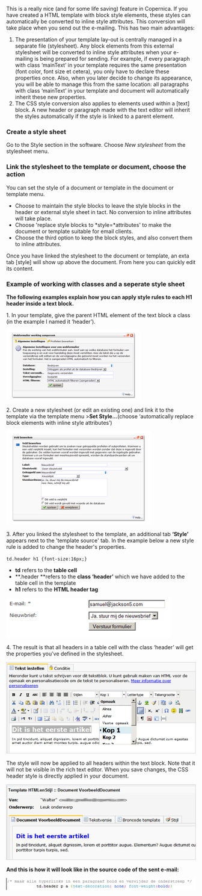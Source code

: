 This is a really nice (and for some life saving) feature in Copernica.
If you have created a HTML template with block style elements, these
styles can automatically be converted to inline style attributes. This
conversion will take place when you send out the e-mailing. This has two
main advantages:

1.  The presentation of your template lay-out is centrally managed in a
    separate file (stylesheet). Any block elements from this external
    stylesheet will be converted to inline style attributes when your
    e-mailing is being prepared for sending.
     For example, if every paragraph with class ‘mainText’ in your
    template requires the same presentation (font color, font size et
    cetera), you only have to declare these properties once. Also, when
    you later decide to change its appearance, you will be able to
    manage this from the same location: all paragraphs with class
    ‘mainText’ in your template and document will automatically inherit
    these new properties.
2.  The CSS style conversion also applies to elements used within a
    [text] block. A new header or paragraph made with the text editor
    will inherit the styles automatically if the style is linked to a
    parent element.

### Create a style sheet

Go to the Style section in the software. Choose *New stylesheet* from
the stylesheet menu.

### Link the stylesheet to the template or document, choose the action

You can set the style of a document or template in the document or
template menu.

-   Choose to maintain the style blocks to leave the style blocks in the
    header or external style sheet in tact. No conversion to inline
    attributes will take place.
-   Choose 'replace style blocks to *style=*attributes' to make the
    document or template suitable for email clients.
-   Choose the third option to keep the block styles, and also convert
    them to inline attributes.

Once you have linked the stylesheet to the document or template, an exta
tab [style] will show up above the document. From here you can quickly
edit its content.

### Example of working with classes and a seperate style sheet

**The following examples explain how you can apply style rules to each
H1 header inside a text block.**

​1. In your template, give the parent HTML element of the text block a
class (in the example I named it ‘header’).

![headerfontsizetemplatesource.png](../images/2.png)

​2. Create a new stylesheet (or edit an existing one) and link it to the
template via the template menu \>**Set Style...**(choose ‘automatically
replace block elements with inline style attributes’)

![choosestylesheet.png](../images/1.png)

​3. After you linked the stylesheet to the template, an additional tab
**‘Style’** appears next to the 'template source' tab. In the example
below a new style rule is added to change the header's properties.

`td.header h1 {font-size:16px;}`

-   **td** refers to the **table cell**
-   **.header **refers to the **class ‘header’** which we have added to
    the table cell in the template
-   **h1** refers to the **HTML header tag**

**![applying stylesheet.png](../images/3.png)**

​4. The result is that all headers in a table cell with the class
‘header’ will get the properties you've defined in the stylesheet.

![headerinblock.png](../images/4.png)

The style will now be applied to all headers within the text block. Note
that it will not be visible in the rich text editor. When you save
changes, the CSS header style is directly applied in your document.

![thisisaheader2.png](../images/5.png)

**And this is how it will look like in the source code of the sent
e-mail:**

![thisisaheader3.png](../images/6.png)
